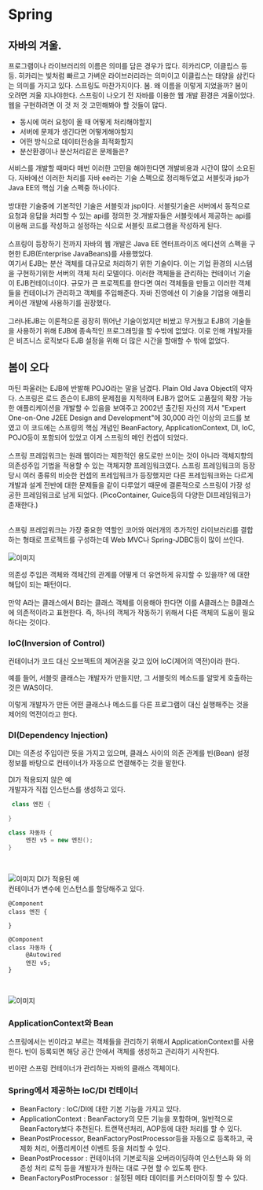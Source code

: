 # Spring

## 자바의 겨울.

프로그램이나 라이브러리의 이름은 의미를 담은 경우가 많다. 히카리CP, 이클립스 등등. 히카리는 빛처럼 빠르고 가벼운 라이브러리라는 의미이고 이클립스는 태양을 삼킨다는 의미를 가지고 있다.
스프링도 마찬가지이다. 봄. 왜 이름을 이렇게 지었을까?
봄이 오려면 겨울 지나야한다. 스프링이 나오기 전 자바를 이용한 웹 개발 환경은 겨울이었다.
웹을 구현하려면 이 것 저 것 고민해봐야 할 것들이 많다.

* 동시에 여러 요청이 올 때 어떻게 처리해야할지
* 서버에 문제가 생긴다면 어떻게해야할지
* 어떤 방식으로 데이터전송을 최적화할지
* 분산환경이나 분산처리같은 문제들은?

서비스를 개발할 때마다 매번 이러한 고민을 해야한다면 개발비용과 시간이 많이 소요된다. 자바에선 이러한 처리를 자바 ee라는 기술 스펙으로 정리해두었고 서블릿과 jsp가 Java EE의 핵심 기술 스펙중 하나이다.<br><br>
방대한 기술중에 기본적인 기술은 서블릿과 jsp이다.
서블릿기술은 서버에서 동적으로 요청과 응답을 처리할 수 있는 api를 정의한 것.개발자들은 서블릿에서 제공하는 api를 이용해 코드를 작성하고 설정하는 식으로 서블릿 프로그램을 작성하게 된다.<br><br>
스프링이 등장하기 전까지 자바의 웹 개발은 Java EE 엔터프라이즈 에디션의 스펙을 구현한 EJB(Enterprise JavaBeans)를 사용했었다. <br>
여기서 EJB는 분산 객체를 대규모로 처리하기 위한 기술이다. 이는 기업 환경의 시스템을 구현하기위한 서버의 객체 처리 모델이다. 이러한 객체들을 관리하는 컨테이너 기술이 EJB컨테이너이다. 규모가 큰 프로젝트를 한다면 여러 객체들을 만들고 이러한 객체들을 컨테이너가 관리하고 객체를 주입해준다. 자바 진영에선 이 기술을 기업용 애플리케이션 개발에 사용하기를 권장했다. <br><br>
그러나EJB는 이론적으론 굉장히 뛰어난 기술이었지만 비쌌고 무거웠고 EJB의 기술들을 사용하기 위해 EJB에 종속적인 프로그래밍을 할 수밖에 없었다. 이로 인해 개발자들은 비즈니스 로직보다 EJB 설정을 위해 더 많은 시간을 할애할 수 밖에 없었다.

## 봄이 오다

 마틴 파울러는 EJB에 반발해 POJO라는 말을 남겼다. Plain Old Java Object의 약자다.
스프링은 로드 존슨이 EJB의 문제점을 지적하며 EJB가 없어도 고품질의 확장 가능한 애플리케이션을 개발할 수 있음을 보여주고
2002년 출간된 자신의 저서 "Expert One-on-One J2EE Design and Development"에 30,000 라인 이상의 코드를 보였고 이 코드에는 스프링의 핵심 개념인 BeanFactory, ApplicationContext, DI, IoC, POJO등이 포함되어 있었고 이게 스프링의 메인 컨셉이 되었다. <br><br>
스프링 프레임워크는 원래 웹이라는 제한적인 용도로만 쓰이는 것이 아니라 객체지향의 의존성주입 기법을 적용할 수 있는 객체지향 프레임워크였다.
스프링 프레임워크의 등장 당시 여러 종류의 비슷한 컨셉의 프레임워크가 등장했지만 다른 프레임워크와는 다르게 개발과 설계 전반에 대한 문제들을 같이 다루었기 때문에 결론적으로 스프링이 가장 성공한 프레임워크로 남게 되었다. (PicoContainer, Guice등의 다양한 DI프레임워크가 존재한다.)<br><br>

스프링 프레임워크는 가장 중요한 역할인 코어와 여러개의 추가적인 라이브러리를 결합하는 형태로 프로젝트를 구성하는데 Web MVC나 Spring-JDBC등이 많이 쓰인다.<br><Br>
![이미지](https://cphinf.pstatic.net/mooc/20180201_180/1517452205302mNfIy_PNG/2_10_1___.png?type=w760)

의존성 주입은 객체와 객체간의 관계를 어떻게 더 유연하게 유지할 수 있을까? 에 대한 해답이 되는 패턴이다.<br><br>
만약 A라는 클래스에서 B라는 클래스 객체를 이용해아 한다면 이를 A클래스는 B클래스에 의존적이라고 표현한다. 즉, 하나의 객체가 작동하기 위해서 다른 객체의 도움이 필요하다는 것이다.<br>

### IoC(Inversion of Control) 
컨테이너가 코드 대신 오브젝트의 제어권을 갖고 있어 IoC(제어의 역전)이라 한다.

예를 들어, 서블릿 클래스는 개발자가 만들지만, 그 서블릿의 메소드를 알맞게 호출하는 것은 WAS이다.

이렇게 개발자가 만든 어떤 클래스나 메소드를 다른 프로그램이 대신 실행해주는 것을 제어의 역전이라고 한다.


### DI(Dependency Injection)

DI는 의존성 주입이란 뜻을 가지고 있으며, 클래스 사이의 의존 관계를 빈(Bean) 설정 정보를 바탕으로 컨테이너가 자동으로 연결해주는 것을 말한다.

DI가 적용되지 않은 예<br>
개발자가 직접 인스턴스를 생성하고 있다.
```java
 class 엔진 {

}

class 자동차 {
     엔진 v5 = new 엔진();
}
```
<br>

![이미지](https://cphinf.pstatic.net/mooc/20181218_284/1545136782491NSgAa_JPEG/3.7.2-1.jpg?type=w760)
DI가 적용된 예<br>
컨테이너가 변수에 인스턴스를 할당해주고 있다.<br>
```
@Component
class 엔진 {

}

@Component
class 자동차 {
     @Autowired
     엔진 v5;
}

```

<br>

![이미지](https://cphinf.pstatic.net/mooc/20181218_190/1545137156742y8WiS_JPEG/3.7.2-2.jpg?type=w760)
 

### ApplicationContext와 Bean
스프링에서는 빈이라고 부르는 객체들을 관리하기 위해서 ApplicationContext를 사용한다. 빈이 등록되면 해당 공간 안에서 객체를 생성하고 관리하기 시작한다.

빈이란 스프링 컨테이너가 관리하는 자바의 클래스 객체이다.

### Spring에서 제공하는 IoC/DI 컨테이너

* BeanFactory : IoC/DI에 대한 기본 기능을 가지고 있다.
* ApplicationContext : BeanFactory의 모든 기능을 포함하며, 일반적으로 BeanFactory보다 추천된다. 트랜잭션처리, AOP등에 대한 처리를 할 수 있다. 
* BeanPostProcessor, BeanFactoryPostProcessor등을 자동으로 등록하고, 국제화 처리, 어플리케이션 이벤트 등을 처리할 수 있다.
* BeanPostProcessor : 컨테이너의 기본로직을 오버라이딩하여 인스턴스화 와 의존성 처리 로직 등을 개발자가 원하는 대로 구현 할 수 있도록 한다.
* BeanFactoryPostProcessor : 설정된 메타 데이터를 커스터마이징 할 수 있다.
